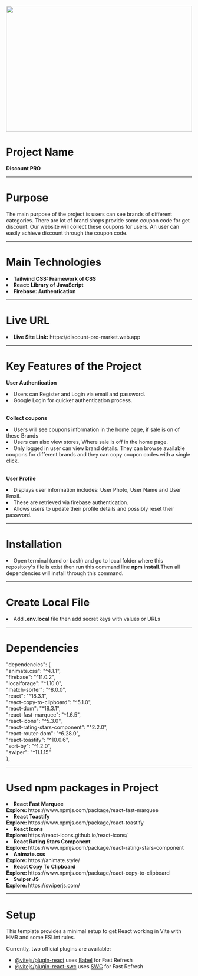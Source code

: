<div align="center">
  <img width="100%" height="340" src="https://i.ibb.co.com/7RZvYnH/discount-pro-bg.png"  />
</div>

# Project Name

<b>Discount PRO</b>
<hr>

# Purpose

The main purpose of the project is users can see brands of different categories. There are lot of brand shops provide some coupon code for get discount. Our website will collect these coupons for users. An user can easily achieve discount through the coupon code.
<hr>

# Main Technologies

<li><b>Tailwind CSS: Framework of CSS</b></li>
<li><b>React: Library of JavaScript</b></li>
<li><b>Firebase: Authentication</b></li>

<hr>

# Live URL

<li><b>Live Site Link:</b> https://discount-pro-market.web.app</li>
<hr>

# Key Features of the Project

<b>User Authentication</b>
<li>Users can Register and Login via email and password.</li>
<li>Google Login for quicker authentication process.</li>
<br>

<b>Collect coupons</b>
<li>Users will see coupons information in the home page, if sale is on of these Brands</li>
<li>Users can also view stores, Where sale is off in the home page.</li>
<li>Only logged in user can view brand details. They can browse available coupons for different brands and they can copy coupon codes with a single click.</li>
<br>

<b>User Profile</b>
<li>Displays user information includes: User Photo, User Name and User Email.</li>
<li>These are retrieved via firebase authentication.</li>
<li>Allows users to update their profile details and possibly reset their password.</li>
<hr>

# Installation

<li>Open terminal (cmd or bash) and go to local folder where this repository's file is exist then run this command line <b>npm install.</b>Then all dependencies will install through this command.</li>
<hr>

# Create Local File

<li>Add <b>.env.local</b> file then add secret keys with values or URLs</li>
<hr>

# Dependencies

"dependencies": {
    <br>
    "animate.css": "^4.1.1",
    <br>
    "firebase": "^11.0.2",
    <br>
    "localforage": "^1.10.0",
    <br>
    "match-sorter": "^8.0.0",
    <br>
    "react": "^18.3.1",
    <br>
    "react-copy-to-clipboard": "^5.1.0",
    <br>
    "react-dom": "^18.3.1",
    <br>
    "react-fast-marquee": "^1.6.5",
    <br>
    "react-icons": "^5.3.0",
    <br>
    "react-rating-stars-component": "^2.2.0",
    <br>
    "react-router-dom": "^6.28.0",
    <br>
    "react-toastify": "^10.0.6",
    <br>
    "sort-by": "^1.2.0",
    <br>
    "swiper": "^11.1.15"
    <br>
  },
  <hr>

# Used npm packages in Project

<li><b>React Fast Marquee</b></li>
<b>Explore: </b>https://www.npmjs.com/package/react-fast-marquee
<br>

<li><b>React Toastify</b></li>
<b>Explore: </b>https://www.npmjs.com/package/react-toastify
<br>

<li><b>React Icons</b></li>
<b>Explore: </b>https://react-icons.github.io/react-icons/
<br>

<li><b>React Rating Stars Component</b></li>
<b>Explore: </b>https://www.npmjs.com/package/react-rating-stars-component
<br>

<li><b>Animate.css</b></li>
<b>Explore: </b>https://animate.style/
<br>

<li><b>React Copy To Clipboard</b></li>
<b>Explore: </b>https://www.npmjs.com/package/react-copy-to-clipboard
<br>

<li><b>Swiper JS</b></li>
<b>Explore: </b>https://swiperjs.com/
<hr>

# Setup

This template provides a minimal setup to get React working in Vite with HMR and some ESLint rules.

Currently, two official plugins are available:

- [@vitejs/plugin-react](https://github.com/vitejs/vite-plugin-react/blob/main/packages/plugin-react/README.md) uses [Babel](https://babeljs.io/) for Fast Refresh
- [@vitejs/plugin-react-swc](https://github.com/vitejs/vite-plugin-react-swc) uses [SWC](https://swc.rs/) for Fast Refresh